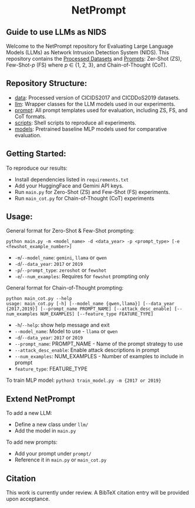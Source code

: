 <h1 align="center"> NetPrompt </h1>

<h2> Guide to use LLMs as NIDS </h2>

Welcome to the NetPrompt repository for Evaluating Large Language Models (LLMs) as Network Intrusion Detection System (NIDS). This repository contains the [Processed Datasets](./data/processed) and [Prompts](./prompts): Zer-Shot (ZS), Few-Shot-*p* (FS) where *p* ∈ {1, 2, 3}, and Chain-of-Thought (CoT).

## Repository Structure:

- [data](./data): Processed version of CICIDS2017 and CICDDoS2019 datasets.
- [llm](./llm): Wrapper classes for the LLM models used in our experiments.
- [prompt](./prompt): All prompt templates used for evaluation, including ZS, FS, and CoT formats.
- [scripts](./scripts): Shell scripts to reproduce all experiments.
- [models](./models): Pretrained baseline MLP models used for comparative evaluation.

## Getting Started:
To reproduce our results:

- Install dependencies listed in `requirements.txt`
- Add your HuggingFace and Gemini API keys.
- Run `main.py` for Zero-Shot (ZS) and Few-Shot (FS) experiments.
- Run `main_cot.py` for Chain-of-Thought (CoT) experiments

## Usage:
General format for Zero-Shot & Few-Shot prompting:
```
python main.py -m <model_name> -d <data_year> -p <prompt_type> [-e <fewshot_example_number>]
```

- `-m`/`--model_name`: `gemini`, `llama` or `qwen`
- `-d`/`--data_year`: `2017` or `2019`
- `-p`/`--prompt_type`: `zeroshot` or `fewshot`
- `-e`/`--num_examples`: Requires for `fewshot` prompting only

General format for Chain-of-Thought prompting:
```
python main_cot.py --help
usage: main_cot.py [-h] [--model_name {qwen,llama}] [--data_year {2017,2019}] [--prompt_name PROMPT_NAME] [--attack_desc_enable] [--num_examples NUM_EXAMPLES] [--feature_type FEATURE_TYPE]
```

- `-h`/`--help`: show help message and exit
- `--model_name`: Model to use - `llama` or `qwen`
- `-d`/`--data_year`: `2017` or `2019`
- `--prompt_name`: PROMPT_NAME - Name of the prompt strategy to use
- `--attack_desc_enable`: Enable attack descriptions in prompt
- `--num_examples`: NUM_EXAMPLES - Number of examples to include in prompt
- `feature_type`: FEATURE_TYPE

To train MLP model:
`python3 train_model.py -m {2017 or 2019}`

## Extend NetPrompt

To add a new LLM:
- Define a new class under `llm/`
- Add the model in `main.py`

To add new prompts:
- Add your prompt under `prompt/`
- Reference it in `main.py` or `main_cot.py`

## Citation

This work is currently under review. A BibTeX citation entry will be provided upon acceptance.